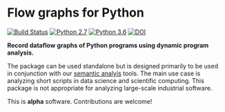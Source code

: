 # Flow graphs for Python

[![Build Status](https://travis-ci.org/IBM/pyflowgraph.svg?branch=master)](https://travis-ci.org/IBM/pyflowgraph) [![Python 2.7](https://img.shields.io/badge/python-2.7-blue.svg)](https://www.python.org/downloads/release/python-270/) [![Python 3.6](https://img.shields.io/badge/python-3.6-blue.svg)](https://www.python.org/downloads/release/python-360/) [![DOI](https://zenodo.org/badge/DOI/10.5281/zenodo.1401682.svg)](https://doi.org/10.5281/zenodo.1401682)

**Record dataflow graphs of Python programs using dynamic program analysis.**

The package can be used standalone but is designed primarily to be used in conjunction with our [semantic analyis](https://github.com/IBM/semanticflowgraph) tools. The main use case is analyzing short scripts in data science and scientific computing. This package is not appropriate for analyzing large-scale industrial software.

This is **alpha** software. Contributions are welcome!
